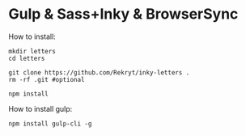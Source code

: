 # Gulp & Sass+Inky & BrowserSync

How to install:
```
mkdir letters
cd letters

git clone https://github.com/Rekryt/inky-letters .
rm -rf .git #optional

npm install
```

How to install gulp:
```
npm install gulp-cli -g
```